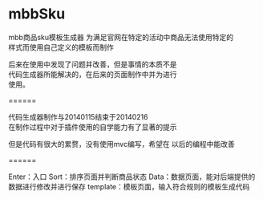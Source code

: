 mbbSku
======

mbb商品sku模板生成器 
为满足官网在特定的活动中商品无法使用特定的  
样式而使用自己定义的模板而制作  

后来在使用中发现了问题并改善，但是事情的本质不是  
代码生成器所能解决的，在后来的页面制作中并为进行  
使用。  

======

代码生成器制作与20140115结束于20140216  
在制作过程中对于插件使用的自学能力有了显著的提示  

但是代码有很大的累赘，没有使用mvc编写，希望在 
以后的编程中能改善 

======

Enter：入口 
Sort：排序页面并判断商品状态 
Data：数据页面，能对后端提供的数据进行修改并进行保存 
template：模板页面，输入符合规则的模板生成代码 
